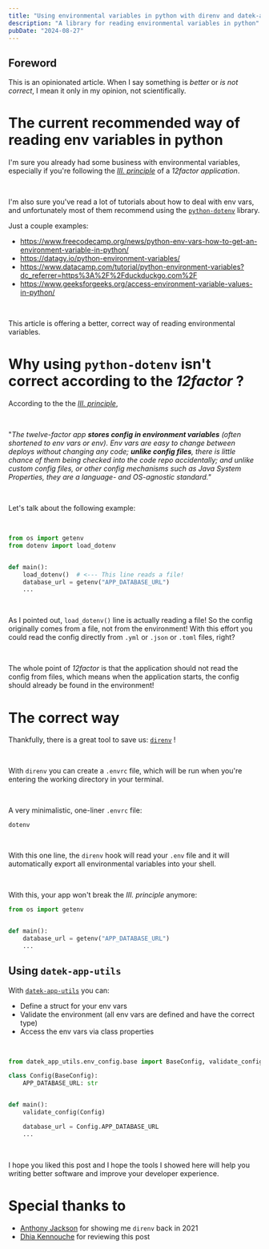 ```yaml
---
title: "Using environmental variables in python with direnv and datek-app-utils"
description: "A library for reading environmental variables in python"
pubDate: "2024-08-27"
---
```


## Foreword

This is an opinionated article. When I say something is _better_ or _is not correct_, I mean it only in my opinion, not scientifically.

# The current recommended way of reading env variables in python

I'm sure you already had some business with environmental variables, especially if you're following the [_III. principle_](https://12factor.net/config) of a _12factor application_.

<br>

I'm also sure you've read a lot of tutorials about how to deal with env vars, and unfortunately most of them recommend using the [`python-dotenv`](https://pypi.org/project/python-dotenv/) library.

Just a couple examples:

- https://www.freecodecamp.org/news/python-env-vars-how-to-get-an-environment-variable-in-python/
- https://datagy.io/python-environment-variables/
- https://www.datacamp.com/tutorial/python-environment-variables?dc_referrer=https%3A%2F%2Fduckduckgo.com%2F
- https://www.geeksforgeeks.org/access-environment-variable-values-in-python/

<br>

This article is offering a better, correct way of reading environmental variables.

# Why using `python-dotenv` isn't correct according to the _12factor_ ?

According to the the [_III. principle_](https://12factor.net/config),

<br>

"_The twelve-factor app **stores config in environment variables** (often shortened to env vars or env). Env vars are easy to change between deploys without changing any code; **unlike config files**, there is little chance of them being checked into the code repo accidentally; and unlike custom config files, or other config mechanisms such as Java System Properties, they are a language- and OS-agnostic standard."_

<br>

Let's talk about the following example:

<br>

```python
from os import getenv
from dotenv import load_dotenv


def main():
    load_dotenv()  # <--- This line reads a file!
    database_url = getenv("APP_DATABASE_URL")
    ...
```

<br>

As I pointed out, `load_dotenv()` line is actually reading a file! So the config originally comes from a file, not from the environment! With this effort you could read the config directly from `.yml` or `.json` or `.toml` files, right?

<br>

The whole point of _12factor_ is that the application should not read the config from files, which means when the application starts, the config should already be found in the environment!

# The correct way

Thankfully, there is a great tool to save us: [`direnv`](https://direnv.net/) !

<br>

With `direnv` you can create a `.envrc` file, which will be run when you're entering the working directory in your terminal.

<br>

A very minimalistic, one-liner `.envrc` file:

```
dotenv
```

<br>

With this one line, the `direnv` hook will read your `.env` file and it will automatically export all environmental variables into your shell.

<br>

With this, your app won't break the _III. principle_ anymore:

```python
from os import getenv


def main():
    database_url = getenv("APP_DATABASE_URL")
    ...
```

## Using `datek-app-utils`

With [`datek-app-utils`](https://pypi.org/project/datek_app_utils/) you can:

- Define a struct for your env vars
- Validate the environment (all env vars are defined and have the correct type)
- Access the env vars via class properties

<br>

```python
from datek_app_utils.env_config.base import BaseConfig, validate_config

class Config(BaseConfig):
    APP_DATABASE_URL: str


def main():
    validate_config(Config)

    database_url = Config.APP_DATABASE_URL
    ...
```

<br>

I hope you liked this post and I hope the tools I showed here will help you writing better software and improve your developer experience.

# Special thanks to

- [Anthony Jackson](https://github.com/expelledboy) for showing me `direnv` back in 2021
- [Dhia Kennouche](https://github.com/kendhia) for reviewing this post

